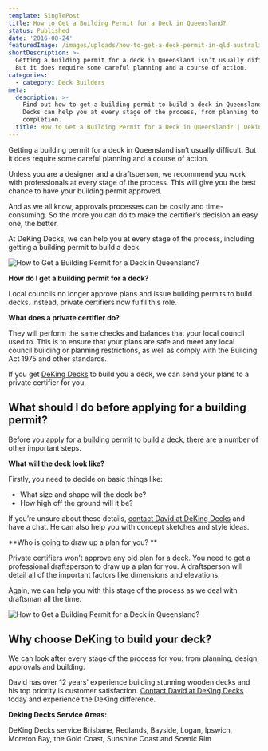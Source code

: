 ```yaml
---
template: SinglePost
title: How to Get a Building Permit for a Deck in Queensland?
status: Published
date: '2016-08-24'
featuredImage: /images/uploads/how-to-get-a-deck-permit-in-qld-australia.jpeg
shortDescription: >-
  Getting a building permit for a deck in Queensland isn’t usually difficult.
  But it does require some careful planning and a course of action.
categories:
  - category: Deck Builders
meta:
  description: >-
    Find out how to get a building permit to build a deck in Queensland. DeKing
    Decks can help you at every stage of the process, from planning to
    completion.
  title: How to Get a Building Permit for a Deck in Queensland? | Deking Decks
---
```

Getting a building permit for a deck in Queensland isn’t usually difficult. But it does require some careful planning and a course of action.

Unless you are a designer and a draftsperson, we recommend you work with professionals at every stage of the process. This will give you the best chance to have your building permit approved.

And as we all know, approvals processes can be costly and time-consuming. So the more you can do to make the certifier’s decision an easy one, the better.

At DeKing Decks, we can help you at every stage of the process, including getting a building permit to build a deck.

![How to Get a Building Permit for a Deck in Queensland?](/images/uploads/red-meranti.jpg)

**How do I get a building permit for a deck?**

Local councils no longer approve plans and issue building permits to build decks. Instead, private certifiers now fulfil this role.

**What does a private certifier do?**

They will perform the same checks and balances that your local council used to. This is to ensure that your plans are safe and meet any local council building or planning restrictions, as well as comply with the Building Act 1975 and other standards.

If you get [DeKing Decks](https://www.dekingdecks.com.au/) to build you a deck, we can send your plans to a private certifier for you.

## What should I do before applying for a building permit?

Before you apply for a building permit to build a deck, there are a number of other important steps.

**What will the deck look like?**

Firstly, you need to decide on basic things like:

* What size and shape will the deck be?
* How high off the ground will it be?

If you’re unsure about these details, [contact David at DeKing Decks](https://www.dekingdecks.com.au/contact/) and have a chat. He can also help you with concept sketches and style ideas.

**Who is going to draw up a plan for you?
**

Private certifiers won’t approve any old plan for a deck. You need to get a professional draftsperson to draw up a plan for you. A draftsperson will detail all of the important factors like dimensions and elevations.

Again, we can help you with this stage of the process as we deal with draftsman all the time.

![How to Get a Building Permit for a Deck in Queensland?](/images/uploads/how-to-get-a-deck-permit-in-qld-australia.jpeg)

## Why choose DeKing to build your deck?

We can look after every stage of the process for you: from planning, design, approvals and building.

David has over 12 years’ experience building stunning wooden decks and his top priority is customer satisfaction. [Contact David at DeKing Decks](https://www.dekingdecks.com.au/contact/) today and experience the DeKing difference.

**Deking Decks Service Areas:**

DeKing Decks service Brisbane, Redlands, Bayside, Logan, Ipswich, Moreton Bay, the Gold Coast, Sunshine Coast and Scenic Rim
